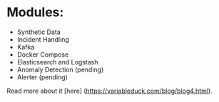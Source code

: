 # Modules:
- Synthetic Data
- Incident Handling
- Kafka
- Docker Compose
- Elasticsearch and Logstash
- Anomaly Detection (pending)
- Alerter (pending)

Read more about it [here] (https://variableduck.com/blog/blog4.html).
